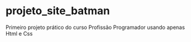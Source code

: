 # projeto_site_batman
 Primeiro projeto prático do curso Profissão Programador usando apenas Html e Css
